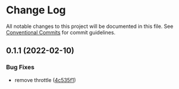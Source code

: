 # Change Log

All notable changes to this project will be documented in this file.
See [Conventional Commits](https://conventionalcommits.org) for commit guidelines.

## 0.1.1 (2022-02-10)


### Bug Fixes

* remove throttle ([4c535f1](https://github.com/inlang/inlang/commit/4c535f1a970ba174df77a0cf2ea9449455fab999))
